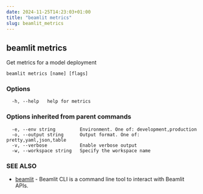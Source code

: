 ```yaml
---
date: 2024-11-25T14:23:03+01:00
title: "beamlit metrics"
slug: beamlit_metrics
---
```

## beamlit metrics

Get metrics for a model deployment

```
beamlit metrics [name] [flags]
```

### Options

```
  -h, --help   help for metrics
```

### Options inherited from parent commands

```
  -e, --env string         Environment. One of: development,production
  -o, --output string      Output format. One of: pretty,yaml,json,table
  -v, --verbose            Enable verbose output
  -w, --workspace string   Specify the workspace name
```

### SEE ALSO

* [beamlit](beamlit.md)	 - Beamlit CLI is a command line tool to interact with Beamlit APIs.

